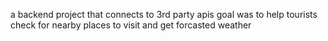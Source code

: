 a backend project that connects to 3rd party apis
goal was to help tourists check for nearby places to visit and get forcasted weather
